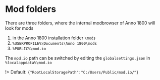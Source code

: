 # Mod folders

There are three folders, where the internal modbrowser of Anno 1800 will look for mods
1. in the Anno 1800 installation folder `\mods`
2. `%USERPROFILE%\Documents\Anno 1800\mods`
3. `%PUBLIC%\mod.io`

The `mod.io` path can be switched by editing the `globalsettings.json` in `%localappdata%\mod.io`

!> Default: `{"RootLocalStoragePath":"C:/Users/Public/mod.io/"}`